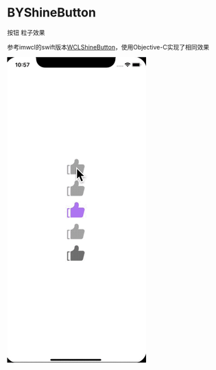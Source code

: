 # BYShineButton
按钮 粒子效果

参考imwcl的swift版本[WCLShineButton](https://github.com/imwcl/WCLShineButton)，使用Objective-C实现了相同效果

![ui](https://github.com/ilei131/BYShineButton/raw/master/screen.gif)
